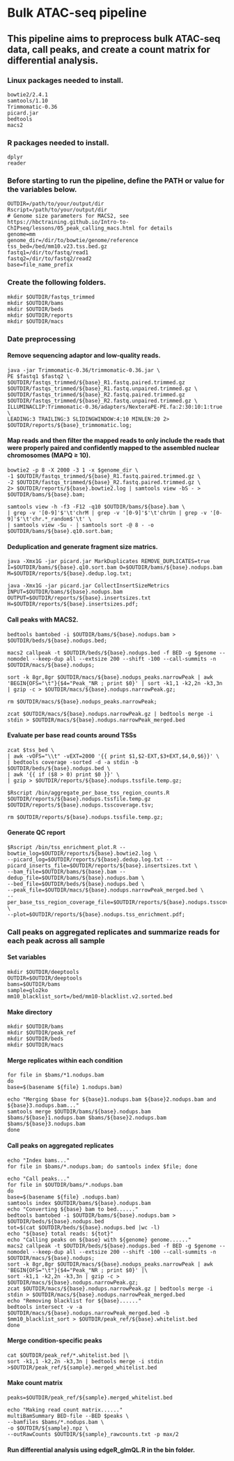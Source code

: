 # Bulk ATAC-seq pipeline
## This pipeline aims to preprocess bulk ATAC-seq data, call peaks, and create a count matrix for differential analysis.
### Linux packages needed to install.
```
bowtie2/2.4.1
samtools/1.10
Trimmomatic-0.36
picard.jar
bedtools
macs2
```
### R packages needed to install.
```
dplyr
reader
```
### Before starting to run the pipeline, define the PATH or value for the variables below.
```
OUTDIR=/path/to/your/output/dir
Rscript=/path/to/your/output/dir
# Genome size parameters for MACS2, see https://hbctraining.github.io/Intro-to-ChIPseq/lessons/05_peak_calling_macs.html for details
genome=mm
genome_dir=/dir/to/bowtie/genome/reference
tss_bed=/bed/mm10.v23.tss.bed.gz
fastq1=/dir/to/fastq/read1
fastq2=/dir/to/fastq2/read2
base=file_name_prefix
```
### Create the following folders.
```
mkdir $OUTDIR/fastqs_trimmed
mkdir $OUTDIR/bams
mkdir $OUTDIR/beds
mkdir $OUTDIR/reports
mkdir $OUTDIR/macs
```
### Date preprocessing
#### Remove sequencing adaptor and low-quality reads.
```
java -jar Trimmomatic-0.36/trimmomatic-0.36.jar \
PE $fastq1 $fastq2 \
$OUTDIR/fastqs_trimmed/${base}_R1.fastq.paired.trimmed.gz $OUTDIR/fastqs_trimmed/${base}_R1.fastq.unpaired.trimmed.gz \
$OUTDIR/fastqs_trimmed/${base}_R2.fastq.paired.trimmed.gz $OUTDIR/fastqs_trimmed/${base}_R2.fastq.unpaired.trimmed.gz \
ILLUMINACLIP:Trimmomatic-0.36/adapters/NexteraPE-PE.fa:2:30:10:1:true \
LEADING:3 TRAILING:3 SLIDINGWINDOW:4:10 MINLEN:20 2> $OUTDIR/reports/${base}_trimmomatic.log;
```
#### Map reads and then filter the mapped reads to only include the reads that were properly paired and confidently mapped to the assembled nuclear chromosomes (MAPQ ≥ 10).
```
bowtie2 -p 8 -X 2000 -3 1 -x $genome_dir \
-1 $OUTDIR/fastqs_trimmed/${base}_R1.fastq.paired.trimmed.gz \
-2 $OUTDIR/fastqs_trimmed/${base}_R2.fastq.paired.trimmed.gz \
2> $OUTDIR/reports/${base}.bowtie2.log | samtools view -bS - > $OUTDIR/bams/${base}.bam;

samtools view -h -f3 -F12 -q10 $OUTDIR/bams/${base}.bam \
| grep -v '[0-9]'$'\t'chrM | grep -v '[0-9]'$'\t'chrUn | grep -v '[0-9]'$'\t'chr.*_random$'\t' \
| samtools view -Su - | samtools sort -@ 8 - -o $OUTDIR/bams/${base}.q10.sort.bam;
```
#### Deduplication and generate fragment size matrics.
```
java -Xmx1G -jar picard.jar MarkDuplicates REMOVE_DUPLICATES=true I=$OUTDIR/bams/${base}.q10.sort.bam O=$OUTDIR/bams/${base}.nodups.bam M=$OUTDIR/reports/${base}.dedup.log.txt;

java -Xmx1G -jar picard.jar CollectInsertSizeMetrics INPUT=$OUTDIR/bams/${base}.nodups.bam OUTPUT=$OUTDIR/reports/${base}.insertsizes.txt H=$OUTDIR/reports/${base}.insertsizes.pdf;
```
#### Call peaks with MACS2.
```
bedtools bamtobed -i $OUTDIR/bams/${base}.nodups.bam > $OUTDIR/beds/${base}.nodups.bed;

macs2 callpeak -t $OUTDIR/beds/${base}.nodups.bed -f BED -g $genome --nomodel --keep-dup all --extsize 200 --shift -100 --call-summits -n $OUTDIR/macs/${base}.nodups;

sort -k 8gr,8gr $OUTDIR/macs/${base}.nodups_peaks.narrowPeak | awk 'BEGIN{OFS="\t"}{$4="Peak_"NR ; print $0}' | sort -k1,1 -k2,2n -k3,3n | gzip -c > $OUTDIR/macs/${base}.nodups.narrowPeak.gz;

rm $OUTDIR/macs/${base}.nodups_peaks.narrowPeak;

zcat $OUTDIR/macs/${base}.nodups.narrowPeak.gz | bedtools merge -i stdin > $OUTDIR/macs/${base}.nodups.narrowPeak_merged.bed
```
#### Evaluate per base read counts around TSSs
```
zcat $tss_bed \
| awk -vOFS="\\t" -vEXT=2000 '{{ print $1,$2-EXT,$3+EXT,$4,0,$6}}' \
| bedtools coverage -sorted -d -a stdin -b $OUTDIR/beds/${base}.nodups.bed \
| awk '{{ if ($8 > 0) print $0 }}' \
| gzip > $OUTDIR/reports/${base}.nodups.tssfile.temp.gz;

$Rscript /bin/aggregate_per_base_tss_region_counts.R $OUTDIR/reports/${base}.nodups.tssfile.temp.gz $OUTDIR/reports/${base}.nodups.tsscoverage.tsv;

rm $OUTDIR/reports/${base}.nodups.tssfile.temp.gz;
```
#### Generate QC report
```
$Rscript /bin/tss_enrichment_plot.R --bowtie_log=$OUTDIR/reports/${base}.bowtie2.log \
--picard_log=$OUTDIR/reports/${base}.dedup.log.txt --picard_inserts_file=$OUTDIR/reports/${base}.insertsizes.txt \
--bam_file=$OUTDIR/bams/${base}.bam --dedup_file=$OUTDIR/bams/${base}.nodups.bam \
--bed_file=$OUTDIR/beds/${base}.nodups.bed \
--peak_file=$OUTDIR/macs/${base}.nodups.narrowPeak_merged.bed \
--per_base_tss_region_coverage_file=$OUTDIR/reports/${base}.nodups.tsscoverage.tsv \
--plot=$OUTDIR/reports/${base}.nodups.tss_enrichment.pdf;
```
### Call peaks on aggregated replicates and summarize reads for each peak across all sample
#### Set variables
```
mkdir $OUTDIR/deeptools
OUTDIR=$OUTDIR/deeptools
bams=$OUTDIR/bams
sample=glo2ko
mm10_blacklist_sort=/bed/mm10-blacklist.v2.sorted.bed
```
#### Make directory
```
mkdir $OUTDIR/bams
mkdir $OUTDIR/peak_ref
mkdir $OUTDIR/beds
mkdir $OUTDIR/macs
```
#### Merge replicates within each condition
```
for file in $bams/*1.nodups.bam
do
base=$(basename ${file} 1.nodups.bam)

echo "Merging $base for ${base}1.nodups.bam ${base}2.nodups.bam and ${base}3.nodups.bam..."
samtools merge $OUTDIR/bams/${base}.nodups.bam $bams/${base}1.nodups.bam $bams/${base}2.nodups.bam $bams/${base}3.nodups.bam
done
```
#### Call peaks on aggregated replicates
```
echo "Index bams..."
for file in $bams/*.nodups.bam; do samtools index $file; done

echo "Call peaks..."
for file in $OUTDIR/bams/*.nodups.bam
do
base=$(basename ${file} .nodups.bam)
samtools index $OUTDIR/bams/${base}.nodups.bam
echo "Converting ${base} bam to bed......"
bedtools bamtobed -i $OUTDIR/bams/${base}.nodups.bam > $OUTDIR/beds/${base}.nodups.bed
tot=$(cat $OUTDIR/beds/${base}.nodups.bed |wc -l)
echo "${base} total reads: ${tot}"
echo "Calling peaks on ${base} with ${genome} genome......"
macs2 callpeak -t $OUTDIR/beds/${base}.nodups.bed -f BED -g $genome --nomodel --keep-dup all --extsize 200 --shift -100 --call-summits -n $OUTDIR/macs/${base}.nodups;
sort -k 8gr,8gr $OUTDIR/macs/${base}.nodups_peaks.narrowPeak | awk 'BEGIN{OFS="\t"}{$4="Peak_"NR ; print $0}' |\
sort -k1,1 -k2,2n -k3,3n | gzip -c > $OUTDIR/macs/${base}.nodups.narrowPeak.gz;
zcat $OUTDIR/macs/${base}.nodups.narrowPeak.gz | bedtools merge -i stdin > $OUTDIR/macs/${base}.nodups.narrowPeak_merged.bed
echo "Removing blacklist for ${base}......"
bedtools intersect -v -a $OUTDIR/macs/${base}.nodups.narrowPeak_merged.bed -b $mm10_blacklist_sort > $OUTDIR/peak_ref/${base}.whitelist.bed
done
```
#### Merge condition-specific peaks
```
cat $OUTDIR/peak_ref/*.whitelist.bed |\
sort -k1,1 -k2,2n -k3,3n | bedtools merge -i stdin >$OUTDIR/peak_ref/${sample}.merged_whitelist.bed
```
#### Make count matrix
```
peaks=$OUTDIR/peak_ref/${sample}.merged_whitelist.bed

echo "Making read count matrix......"
multiBamSummary BED-file --BED $peaks \
--bamfiles $bams/*.nodups.bam \
-o $OUTDIR/${sample}.npz \
--outRawCounts $OUTDIR/${sample}_rawcounts.txt -p max/2
```
#### Run differential analysis using edgeR_glmQL.R in the bin folder.

